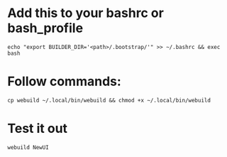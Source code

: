 # Add this to your bashrc or bash_profile

`echo "export BUILDER_DIR='<path>/.bootstrap/'" >> ~/.bashrc && exec bash`

# Follow commands:

`cp webuild ~/.local/bin/webuild && chmod +x ~/.local/bin/webuild`

# Test it out

`webuild NewUI`

